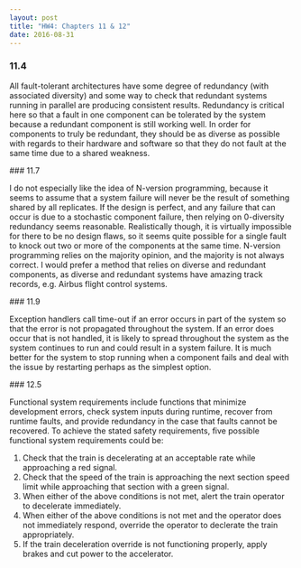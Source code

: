 ```yaml
---
layout: post
title: "HW4: Chapters 11 & 12"
date: 2016-08-31
---
```

### 11.4
<p>
All fault-tolerant architectures have some degree of redundancy (with associated diversity) and some way to check that redundant systems running in parallel are producing consistent results. Redundancy is critical here so that a fault in one component can be tolerated by the system because a redundant component is still working well. In order for components to truly be redundant, they should be as diverse as possible with regards to their hardware and software so that they do not fault at the same time due to a shared weakness.
</p>
### 11.7
<p>
I do not especially like the idea of N-version programming, because it seems to assume that a system failure will never be the result of something shared by all replicates. If the design is perfect, and any failure that can occur is due to a stochastic component failure, then relying on 0-diversity redundancy seems reasonable. Realistically though, it is virtually impossible for there to be no design flaws, so it seems quite possible for a single fault to knock out two or more of the components at the same time. N-version programming relies on the majority opinion, and the majority is not always correct. I would prefer a method that relies on diverse and redundant components, as diverse and redundant systems have amazing track records, e.g. Airbus flight control systems.
</p>
### 11.9
<p>
Exception handlers call time-out if an error occurs in part of the system so that the error is not propagated throughout the system. If an error does occur that is not handled, it is likely to spread throughout the system as the system continues to run and could result in a system failure. It is much better for the system to stop running when a component fails and deal with the issue by restarting perhaps as the simplest option.
</p>
### 12.5
<p>
Functional system requirements include functions that minimize development errors, check system inputs during runtime, recover from runtime faults, and provide redundancy in the case that faults cannot be recovered. To achieve the stated safety requirements, five possible functional system requirements could be:
</p>
<ol>
<li>Check that the train is decelerating at an acceptable rate while approaching a red signal.</li>
<li>Check that the speed of the train is approaching the next section speed limit while approaching that section with a green signal.</li>
<li>When either of the above conditions is not met, alert the train operator to decelerate immediately.</li>
<li>When either of the above conditions is not met and the operator does not immediately respond, override the operator to declerate the train appropriately.</li>
<li>If the train deceleration override is not functioning properly, apply brakes and cut power to the accelerator.</li> 
</ol>
</p>
